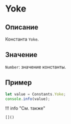 # Yoke

## Описание
Константа `Yoke`.

## Значение
`Number`: значение константы.

## Пример
```javascript linenums="1"
let value = Constants.Yoke;
console.info(value);
```

!!! info "См. также"

    []()

